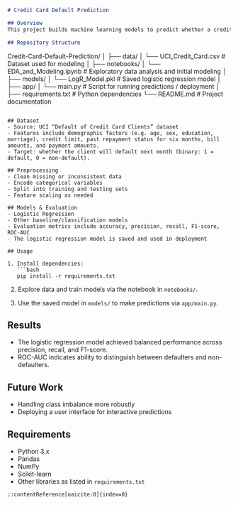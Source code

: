 ```markdown
# Credit Card Default Prediction

## Overview
This project builds machine learning models to predict whether a credit card client will default on their payment the next month. It uses the “Default of Credit Card Clients” dataset from Taiwan, and includes steps from data preprocessing through model training and evaluation.

## Repository Structure
```

Credit-Card-Default-Prediction/
│
├── data/
│   └── UCI\_Credit\_Card.csv          # Dataset used for modeling
│
├── notebooks/
│   └── EDA\_and\_Modeling.ipynb        # Exploratory data analysis and initial modeling
│
├── models/
│   └── LogR\_Model.pkl                # Saved logistic regression model
│
├── app/
│   └── main.py                       # Script for running predictions / deployment
│
├── requirements.txt                  # Python dependencies
└── README.md                         # Project documentation

````

## Dataset
- Source: UCI “Default of Credit Card Clients” dataset  
- Features include demographic factors (e.g. age, sex, education, marriage), credit limit, past repayment status for six months, bill amounts, and payment amounts.  
- Target: whether the client will default next month (binary: 1 = default, 0 = non-default).

## Preprocessing
- Clean missing or inconsistent data  
- Encode categorical variables  
- Split into training and testing sets  
- Feature scaling as needed

## Models & Evaluation
- Logistic Regression  
- Other baseline/classification models  
- Evaluation metrics include accuracy, precision, recall, F1-score, ROC-AUC  
- The logistic regression model is saved and used in deployment

## Usage

1. Install dependencies:  
   ```bash
   pip install -r requirements.txt
````

2. Explore data and train models via the notebook in `notebooks/`.

3. Use the saved model in `models/` to make predictions via `app/main.py`.

## Results

* The logistic regression model achieved balanced performance across precision, recall, and F1-score.
* ROC-AUC indicates ability to distinguish between defaulters and non-defaulters.

## Future Work

* Handling class imbalance more robustly
* Deploying a user interface for interactive predictions

## Requirements

* Python 3.x
* Pandas
* NumPy
* Scikit-learn
* Other libraries as listed in `requirements.txt`

```
::contentReference[oaicite:0]{index=0}
```
